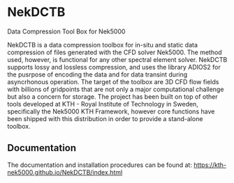 # NekDCTB
Data Compression Tool Box for Nek5000

NekDCTB is a data compression toolbox for in-situ and static data compression of files generated with the CFD solver Nek5000. The method used, however, is functional for any other spectral element solver. NekDCTB supports lossy and lossless compression, and uses the library ADIOS2 for the pusrpose of encoding the data and for data transint during asyncrhonous operation. The target of the toolbox are 3D CFD flow fields with billions of gridpoints that are not only a major computational challenge but also a concern for storage. The project has been built on top of other tools developed at KTH - Royal Institute of Technology in Sweden, specifically the Nek5000 KTH Framework, however core functions have been shipped with this distribution in order to provide a stand-alone toolbox.


## Documentation
The documentation and installation procedures can be found at: https://kth-nek5000.github.io/NekDCTB/index.html
